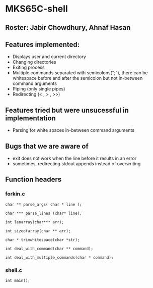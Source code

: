 # MKS65C-shell
## Roster: Jabir Chowdhury, Ahnaf Hasan

## Features implemented:
- Displays user and current directory
- Changing directories
- Exiting process
- Multiple commands separated with semicolons(";"), there can be whitespace
  before and after the semicolon but not in-between command arguments
- Piping (only single pipes)
- Redirecting (< , > , >>)

## Features tried but were unsucessful in implementation
- Parsing for white spaces in-between command arguments

## Bugs that we are aware of
- exit does not work when the line before it results in an error
- sometimes, redirecting stdout appends instead of overwriting
## Function headers

### forkin.c

`char ** parse_args( char * line );`

`char *** parse_lines (char* line);`

`int lenarray(char*** arr);`

`int sizeofarray(char ** arr);`

`char * trimwhitespace(char *str);`

`int deal_with_command(char ** command);`

`int deal_with_multiple_commands(char * command);`

### shell.c

`int main();`
